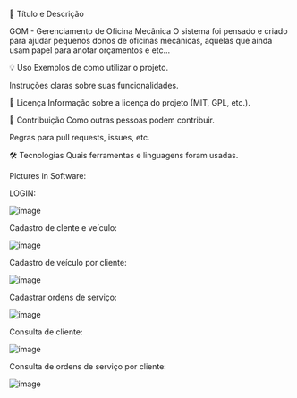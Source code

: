 📌 Título e Descrição

GOM - Gerenciamento de Oficina Mecânica
O sistema foi pensado e criado para ajudar pequenos donos de oficinas mecânicas, aquelas que ainda usam papel para anotar orçamentos e etc...

💡 Uso
Exemplos de como utilizar o projeto.

Instruções claras sobre suas funcionalidades.

📜 Licença
Informação sobre a licença do projeto (MIT, GPL, etc.).

🤝 Contribuição
Como outras pessoas podem contribuir.

Regras para pull requests, issues, etc.

🛠️ Tecnologias
Quais ferramentas e linguagens foram usadas.


Pictures in Software:

LOGIN:

![image](https://github.com/user-attachments/assets/2dc110bf-45bf-4abe-bdb7-bfadaae752c5)


Cadastro de clente e veículo:

![image](https://github.com/user-attachments/assets/b7bba790-5c95-4186-9144-31cfcef86446)


Cadastro de veículo por cliente:

![image](https://github.com/user-attachments/assets/b5ecf762-214b-4cc4-9dd8-5a70fecefcf2)


Cadastrar ordens de serviço:

![image](https://github.com/user-attachments/assets/cfb2d65a-b5f7-40f7-82bd-c9786097cfa1)


Consulta de cliente:

![image](https://github.com/user-attachments/assets/fe255be7-8aa0-463b-81d1-03132a3eba41)


Consulta de ordens de serviço por cliente:


![image](https://github.com/user-attachments/assets/9bf5844f-1b90-40c6-97f9-d05c612a66e0)
